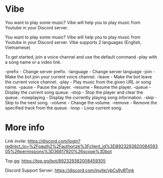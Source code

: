 # Vibe

You want to play some music? Vibe will help you to play music from Youtube in your Discord server.

You want to play some music? Vibe will help you to play music from Youtube in your Discord server.
Vibe supports 2 languages (English, Vietnamese)

To get started, join a voice channel and use the default command -play with a song name or a video link.

-prefix - Change server prefix.
-language - Change server language
-join - Make the bot join your current voice channel.
-leave - Make the bot leave the current voice channel.
-play - Play music from the given URL or song name.
-pause - Pause the player.
-resume - Resume the player.
-queue - Display the current song queue.
-stop - Stop the player and clear the queue.
-nowplaying - Display the currently playing song information.
-skip - Skip to the next song.
-volume - Change the volume.
-remove - Remove the specified track from the queue.
-loop - Loop current song.

# More info
Link invite: https://discord.com/login?redirect_to=%2Foauth2%2Fauthorize%3Fclient_id%3D892329382008459305%26permissions%3D36817920%26scope%3Dbot

Top.gg: https://top.gg/bot/892329382008459305

Discord Support Server: https://discord.com/invite/ybCs9vBTmk

